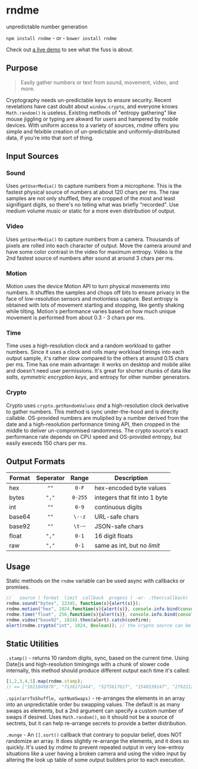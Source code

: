 # rndme
unpredictable number generation 

`npm install rndme` - or - `bower install rndme`

Check out [a live demo](https://pagedemos.com/rndmelibdemo/) to see what the fuss is about.

## Purpose

> Easily gather numbers or text from sound, movement, video, and more.

Cryptography needs un-predictable keys to ensure security. Recent revelations have cast doubt about `window.crypto`, and everyone knows `Math.random()` is useless. Existing methods of "entropy gathering" like mouse jiggling or typing are akward for users and hampered by mobile devices. With uniform access to a variety of sources, _rndme_ offers you simple and felxible creation of un-predictable and uniformly-distributed data, if you're into that sort of thing.


## Input Sources
### Sound
Uses `getUserMedia()` to capture numbers from a microphone. This is the fastest physical source of numbers at about 120 chars per ms. The raw samples are not only shuffled, they are cropped of the most and least signifigant digits, so there's no telling what was briefly "recorded". Use medium volume music or static for a more even distribution of output.


### Video
Uses `getUserMedia()` to capture numbers from a camera. Thousands of pixels are rolled into each character of output. Move the camera around and have some color contrast in the video for maximum entropy. Video is the 2nd fastest source of numbers after sound at around 3 chars per ms.


### Motion
Motion uses the device Motion API to turn physical movements into numbers. It shuffles the samples and chops off bits to ensure privacy in the face of low-resolution sensors and motionless capture. Best entropy is obtained with lots of movement starting and stopping, like gently shaking while tilting. Motion's performance varies based on how much unique movement is performed from about 0.3 - 3 chars per ms.


### Time
Time uses  a high-resolution clock and a random workload to gather numbers. Since it uses a clock and rolls many workload timings into each output sample, it's rather slow compared to the others at around 0.15 chars per ms. Time has one main advantage: it works on desktop and mobile alike and doesn't need user permissions. It's great for shorter chunks of data like _salts_, _symmetric encryption keys_, and entropy for other number generators.


### Crypto
Crypto uses `crypto.getRandomValues` _and_ a high-resolution clock derivative to gather numbers. This method is sync under-the-hood and is directly callable. OS-provided numbers are muliplied by a number derived from the date and a high-resolution performance timing API, then cropped in the middle to deliver un-compromised randomness. The crypto source's exact performance rate depends on CPU speed and OS-provided entropy, but easily execeds 150 chars per ms.


## Output Formats

| Format | Seperator | Range | Description |
|----|:----:|:----:|----|
| hex | `""` | `0-F` | hex-encoded byte values  |
| bytes | `","` | `0-255` |  integers that fit into 1 byte  |
| int | `""` | `0-9` | continuous digits  |
| base64 | `""` | `\--z` | URL-safe chars |
| base92 | `""` | `\t-~` | JSON-safe chars  |
| float | `","` | `0-1` |  16 digit floats |
| raw | `","` | `0-1` | same as int, but no _limit_  |




## Usage
Static methods on the `rndme` variable can be used async with callbacks or promises.
```js
//   source ( format  limit  callback  progess ) -or- .then(callback)
rndme.sound("bytes", 12345, function(s){alert(s)});
rndme.motion("hex", 1024,function(s){alert(s)}, console.info.bind(console));
rndme.time("float", 256,function(s){alert(s)}, console.info.bind(console));
rndme.video("base92", 1024).then(alert).catch(confirm);
alert(rndme.crypto("int", 1024, Boolean)); // the crypto source can be sync with a stub callback
```




## Static Utilities

`.stamp()` - returns 10 random digits, sync, based on the current time. Using Date()s and high-resolution timingings with a chunk of slower code internally, this method should produce different output each time it's called:
```js
[1,2,3,4,5].map(rndme.stamp);
// == ["1621049878", "7138172444", "5275617627", "1540339147", "2792212006"]
```

`.spin(arrToShuffle, optNumSwaps)` - re-arranges the elements in an array into an unpredictable order bu swapping values. The default is as many swaps as elements, but a 2nd argument can specify a custom number of swaps if desired. Uses `Math.random()`, so it should not be a source of sectrets, but it can help re-arrange secrets to provide a better distribution.

`.munge` - An `[].sort()` callback that contrary to popular belief, does NOT randomize an array. It does slightly re-arrange the elements, and it does so quickly. It's used by _rndme_ to prevent repeated output in very low-entroy situations like a user having a broken camera and using the video input by altering the look up table of some output builders prior to each execution.







